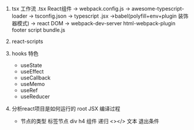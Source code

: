 1. tsx 工作流
    .tsx React组件 -> webpack.config.js -> awesome-typescript-loader -> tsconfig.json -> typescript .jsx ->babel(polyfill+env+plugin 装饰器模式) -> react DOM -> webpack-dev-server html-webpack-plugin footer script bundle.js

2. react-scripts

3. hooks 特色
    - useState
    - useEffect
    - useCallback
    - useMemo
    - useRef
    - useReducer

4. 分析react项目是如何运行的
    root
    JSX 编译过程
    - 节点的类型
        标签节点  div h4
        组件  递归
        <></>
        文本 退出条件

